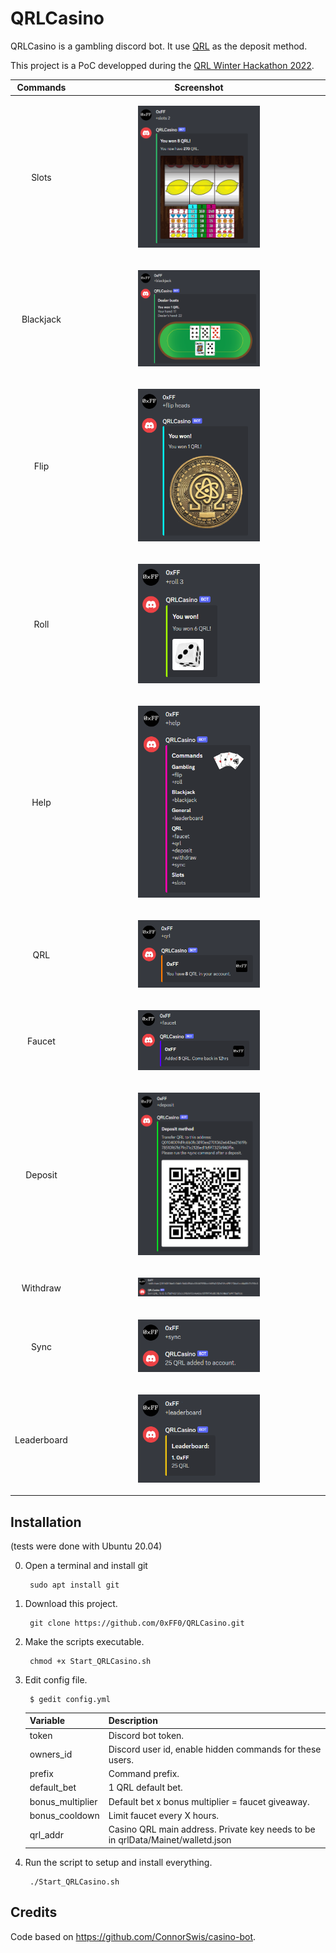 # QRLCasino

QRLCasino is a gambling discord bot. It use [QRL](https://www.theqrl.org/) as the deposit method.

This project is a PoC developped during the [QRL Winter Hackathon 2022](https://www.theqrl.org/events/qrl-games-winter-hackathon-2022/).




Commands     |  Screenshot
:-------------------------:|:-------------------------:
Slots |  <p align="center">  <img width="50%" height="50%" src="img/slots.png"> </p>
Blackjack | <p align="center">  <img width="50%" height="50%" src="img/blackjack.png"> </p>
Flip | <p align="center">  <img width="50%" height="50%" src="img/flip.png"> </p>
Roll | <p align="center">  <img width="50%" height="50%" src="img/roll.png"> </p>
Help | <p align="center">  <img width="50%" height="50%" src="img/help.png"> </p>
QRL | <p align="center">  <img width="50%" height="50%" src="img/qrl.png"> </p>
Faucet | <p align="center">  <img width="50%" height="50%" src="img/faucet.png"> </p>
Deposit | <p align="center">  <img width="50%" height="50%" src="img/deposit.png"> </p>
Withdraw | <p align="center">  <img width="50%" height="50%" src="img/withdraw.png"> </p>
Sync | <p align="center">  <img width="50%" height="50%" src="img/sync.png"> </p>
Leaderboard | <p align="center">  <img width="50%" height="50%" src="img/leaderboard.png"> </p>




## Installation
(tests were done with Ubuntu 20.04)

0) Open a terminal and install git

		sudo apt install git

1) Download this project. 

	    git clone https://github.com/0xFF0/QRLCasino.git

2) Make the scripts executable.

	    chmod +x Start_QRLCasino.sh

3) Edit config file. 

		$ gedit config.yml
		
	
					
	| Variable    | Description |
	| ----------- | ----------- |
	| token | Discord bot token.  | 
	| owners_id | Discord user id, enable hidden commands for these users. |
	| prefix | Command prefix. |
	| default_bet | 1 QRL default bet. |
	| bonus_multiplier | Default bet x bonus multiplier = faucet giveaway. |
	| bonus_cooldown | Limit faucet every X hours. |
	| qrl_addr | Casino QRL main address. Private key needs to be in qrlData/Mainet/walletd.json  |



4) Run the script to setup and install everything.

	    ./Start_QRLCasino.sh	




## Credits

Code based on https://github.com/ConnorSwis/casino-bot.


